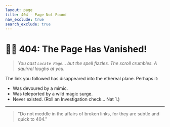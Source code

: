 ```yaml
---
layout: page
title: 404 - Page Not Found
nav_exclude: true
search_exclude: true
---
```


# 🧙‍♂️ 404: The Page Has Vanished!

> *You cast `Locate Page`… but the spell fizzles. The scroll crumbles. A squirrel laughs at you.*

The link you followed has disappeared into the ethereal plane. Perhaps it:

- Was devoured by a mimic.
- Was teleported by a wild magic surge.
- Never existed. (Roll an Investigation check… Nat 1.)

---

> "Do not meddle in the affairs of broken links, for they are subtle and quick to 404."
